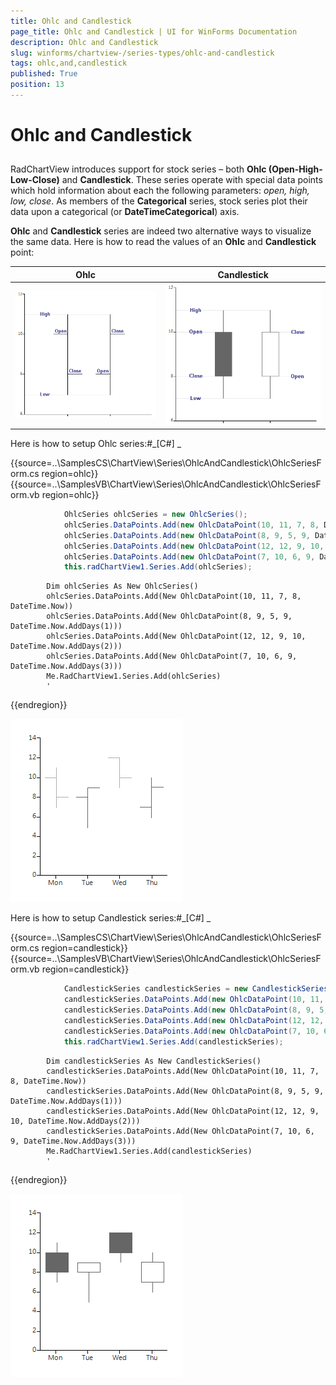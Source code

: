 ```yaml
---
title: Ohlc and Candlestick
page_title: Ohlc and Candlestick | UI for WinForms Documentation
description: Ohlc and Candlestick
slug: winforms/chartview-/series-types/ohlc-and-candlestick
tags: ohlc,and,candlestick
published: True
position: 13
---
```


# Ohlc and Candlestick



## 

RadChartView introduces support for stock series – both __Ohlc (Open-High-Low-Close)__ and
          __Candlestick__. These series operate with special data points which hold information about
          each the following parameters: *open, high, low, close*. As members of the
          __Categorical__ series, stock series plot their data upon a categorical (or __DateTimeCategorical__) axis.
        

__Ohlc__ and __Candlestick__ series are indeed two alternative ways to visualize
          the same data. Here is how to read the values of an __Ohlc__ and __Candlestick__ point:
        


|  __Ohlc__  |  __Candlestick__  |
| ------ | ------ |
|![chartview-series-types-ohlc-and-candlestick 001](images/chartview-series-types-ohlc-and-candlestick001.png)|![chartview-series-types-ohlc-and-candlestick 002](images/chartview-series-types-ohlc-and-candlestick002.png)|

Here is how to setup Ohlc series:#_[C#] _

	



{{source=..\SamplesCS\ChartView\Series\OhlcAndCandlestick\OhlcSeriesForm.cs region=ohlc}} 
{{source=..\SamplesVB\ChartView\Series\OhlcAndCandlestick\OhlcSeriesForm.vb region=ohlc}} 

````C#
            OhlcSeries ohlcSeries = new OhlcSeries();
            ohlcSeries.DataPoints.Add(new OhlcDataPoint(10, 11, 7, 8, DateTime.Now));
            ohlcSeries.DataPoints.Add(new OhlcDataPoint(8, 9, 5, 9, DateTime.Now.AddDays(1)));
            ohlcSeries.DataPoints.Add(new OhlcDataPoint(12, 12, 9, 10, DateTime.Now.AddDays(2)));
            ohlcSeries.DataPoints.Add(new OhlcDataPoint(7, 10, 6, 9, DateTime.Now.AddDays(3)));
            this.radChartView1.Series.Add(ohlcSeries);
````
````VB.NET
        Dim ohlcSeries As New OhlcSeries()
        ohlcSeries.DataPoints.Add(New OhlcDataPoint(10, 11, 7, 8, DateTime.Now))
        ohlcSeries.DataPoints.Add(New OhlcDataPoint(8, 9, 5, 9, DateTime.Now.AddDays(1)))
        ohlcSeries.DataPoints.Add(New OhlcDataPoint(12, 12, 9, 10, DateTime.Now.AddDays(2)))
        ohlcSeries.DataPoints.Add(New OhlcDataPoint(7, 10, 6, 9, DateTime.Now.AddDays(3)))
        Me.RadChartView1.Series.Add(ohlcSeries)
        '
````

{{endregion}} 


![chartview-series-types-ohlc-and-candlestick 003](images/chartview-series-types-ohlc-and-candlestick003.png)

Here is how to setup Candlestick series:#_[C#] _

	



{{source=..\SamplesCS\ChartView\Series\OhlcAndCandlestick\OhlcSeriesForm.cs region=candlestick}} 
{{source=..\SamplesVB\ChartView\Series\OhlcAndCandlestick\OhlcSeriesForm.vb region=candlestick}} 

````C#
            CandlestickSeries candlestickSeries = new CandlestickSeries();
            candlestickSeries.DataPoints.Add(new OhlcDataPoint(10, 11, 7, 8, DateTime.Now));
            candlestickSeries.DataPoints.Add(new OhlcDataPoint(8, 9, 5, 9, DateTime.Now.AddDays(1)));
            candlestickSeries.DataPoints.Add(new OhlcDataPoint(12, 12, 9, 10, DateTime.Now.AddDays(2)));
            candlestickSeries.DataPoints.Add(new OhlcDataPoint(7, 10, 6, 9, DateTime.Now.AddDays(3)));
            this.radChartView1.Series.Add(candlestickSeries);
````
````VB.NET
        Dim candlestickSeries As New CandlestickSeries()
        candlestickSeries.DataPoints.Add(New OhlcDataPoint(10, 11, 7, 8, DateTime.Now))
        candlestickSeries.DataPoints.Add(New OhlcDataPoint(8, 9, 5, 9, DateTime.Now.AddDays(1)))
        candlestickSeries.DataPoints.Add(New OhlcDataPoint(12, 12, 9, 10, DateTime.Now.AddDays(2)))
        candlestickSeries.DataPoints.Add(New OhlcDataPoint(7, 10, 6, 9, DateTime.Now.AddDays(3)))
        Me.RadChartView1.Series.Add(candlestickSeries)
        '
````

{{endregion}} 


![chartview-series-types-ohlc-and-candlestick 004](images/chartview-series-types-ohlc-and-candlestick004.png)
